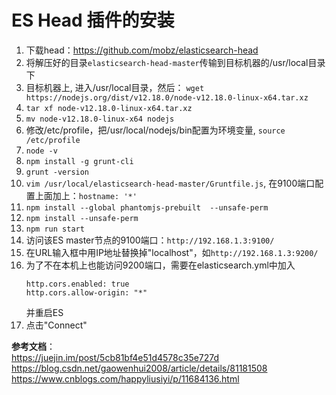 # ES Head 插件的安装

1. 下载head：https://github.com/mobz/elasticsearch-head  
2. 将解压好的目录`elasticsearch-head-master`传输到目标机器的/usr/local目录下  
3. 目标机器上, 进入/usr/local目录，然后： `wget https://nodejs.org/dist/v12.18.0/node-v12.18.0-linux-x64.tar.xz`  
4. `tar xf node-v12.18.0-linux-x64.tar.xz`  
5. `mv node-v12.18.0-linux-x64 nodejs`  
6. 修改/etc/profile，把/usr/local/nodejs/bin配置为环境变量, `source /etc/profile`  
7. `node -v`  
8. `npm install -g grunt-cli`
9. `grunt -version`
10. `vim /usr/local/elasticsearch-head-master/Gruntfile.js`, 在9100端口配置上面加上：`hostname: '*'`  
11. `npm install --global phantomjs-prebuilt  --unsafe-perm`  
12. `npm install --unsafe-perm`  
13. `npm run start`  
14. 访问该ES master节点的9100端口：`http://192.168.1.3:9100/`
15. 在URL输入框中用IP地址替换掉"localhost"，如`http://192.168.1.3:9200/`
16. 为了不在本机上也能访问9200端口，需要在elasticsearch.yml中加入
    ```
    http.cors.enabled: true
    http.cors.allow-origin: "*"
    ```
    并重启ES  
17. 点击"Connect"  

**参考文档**：  
https://juejin.im/post/5cb81bf4e51d4578c35e727d  
https://blog.csdn.net/gaowenhui2008/article/details/81181508  
https://www.cnblogs.com/happyliusiyi/p/11684136.html  